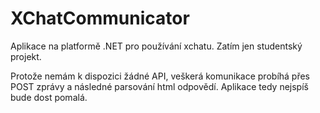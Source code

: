 # XChatCommunicator
Aplikace na platformě .NET pro používání xchatu. Zatím jen studentský projekt.

Protože nemám k dispozici žádné API, veškerá komunikace probíhá přes POST zprávy a následné parsování html odpovědí. Aplikace
tedy nejspíš bude dost pomalá.
